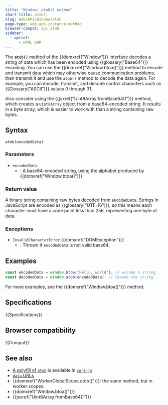 ```yaml
---
title: "Window: atob() method"
short-title: atob()
slug: Web/API/Window/atob
page-type: web-api-instance-method
browser-compat: api.atob
sidebar:
  - apiref:
      - HTML DOM
---
```


The **`atob()`** method of the {{domxref("Window")}} interface decodes a
string of data which has been encoded using {{glossary("Base64")}} encoding. You can use
the {{domxref("Window.btoa()")}} method to encode and transmit
data which may otherwise cause communication problems, then transmit it and use the
`atob()` method to decode the data again. For example, you can encode,
transmit, and decode control characters such as {{Glossary("ASCII")}} values 0 through 31.

Also consider using the {{jsxref("Uint8Array.fromBase64()")}} method, which creates a `Uint8Array` object from a base64-encoded string. It results in a byte array, which is easier to work with than a string containing raw bytes.

## Syntax

```js-nolint
atob(encodedData)
```

### Parameters

- `encodedData`
  - : A base64-encoded string, using the alphabet produced by {{domxref("Window.btoa()")}}.

### Return value

A binary string containing raw bytes decoded from `encodedData`. Strings in JavaScript are encoded as {{glossary("UTF-16")}}, so this means each character must have a code point less than 256, representing one byte of data.

### Exceptions

- `InvalidCharacterError` {{domxref("DOMException")}}
  - : Thrown if `encodedData` is not valid base64.

## Examples

```js
const encodedData = window.btoa("Hello, world"); // encode a string
const decodedData = window.atob(encodedData); // decode the string
```

For more examples, see the {{domxref("Window.btoa()")}} method.

## Specifications

{{Specifications}}

## Browser compatibility

{{Compat}}

## See also

- [A polyfill of `atob`](https://github.com/zloirock/core-js#base64-utility-methods) is available in [`core-js`](https://github.com/zloirock/core-js)
- [`data` URLs](/en-US/docs/Web/URI/Reference/Schemes/data)
- {{domxref("WorkerGlobalScope.atob()")}}: the same method, but in worker scopes.
- {{domxref("Window.btoa()")}}
- {{jsxref("Uint8Array.fromBase64()")}}
